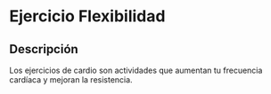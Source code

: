 # Ejercicio Flexibilidad

## Descripción
Los ejercicios de cardio son actividades que aumentan tu frecuencia cardíaca y mejoran la resistencia.